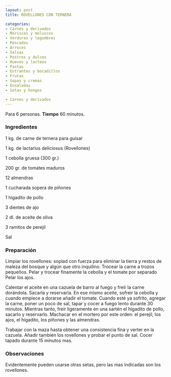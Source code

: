 ```yaml
---
layout: post
title: ROVELLONES CON TERNERA

categories:
- Carnes y derivados
- Mariscos y moluscos
- Verduras y legumbres
- Pescados
- Arroces
- Salsas
- Postres y dulces
- Huevos y lacteos
- Pastas
- Entrantes y bocadillos
- Frutas
- Sopas y cremas
- Ensaladas
- Setas y hongos

- Carnes y derivados
---
```

Para 6 personas.
<b>Tiempo</b> 60 minutos.

<h3>Ingredientes</h3>
1 kg. de carne de ternera para guisar

1 kg. de lactarius deliciosus (Rovellones)

1 cebolla gruesa (300 gr.)

200 gr. de tomates maduros

12 almendras

1 cucharada sopera de piñones

1 higadito de pollo

3 dientes de ajo

2 dl. de aceite de oliva

3 ramitos de perejil

Sal

<h3>Preparación</h3>
Limpiar los rovellones: soplad con fuerza para eliminar la tierra y restos de maleza del bosque y algún que otro inquilino. Trocear la carne a trozos pequeños. Pelar y trocear finamente la cebolla y el tomate por separado Pelar los ajos.

Calentar el aceite en una cazuela de barro al fuego y freír la carne dorándola. Sacarla y reservarla. En ese mismo aceite, sofreir la cebolla y cuando empiece a dorarse añadir el tomate. Cuando esté ya sofrito, agregar la carne, poner un poco de sal, tapar y cocer a fuego lento durante 30 minutos. Mientras tanto, freír ligeramente en una sartén el higadito de pollo, sacarlo y reservarlo. Machacar en el mortero por este orden: el perejil, los ajos, el higadito, los piñones y las almendras.

Trabajar con la maza hasta obtener una consistencia fina y verter en la cazuela. Añadir también los rovellones y probar el punto de sal. Cocer tapado durante 15 minutos mas.

<h3>Observaciones</h3>
Evidentemente pueden usarse otras setas, pero las mas indicadas son los rovellones.

